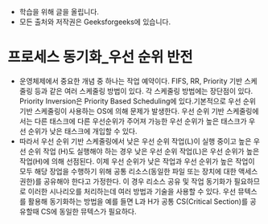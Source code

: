 - 학습을 위해 글을 올립니다.
- 모든 출처와 저작권은 Geeksforgeeks에 있습니다.

[^출처]: https://www.geeksforgeeks.org/



# 프로세스 동기화_우선 순위 반전

- 운영체제에서 중요한 개념 중 하나는 작업 예약이다. FIFS, RR, Priority 기반 스케줄링 등과 같은 여러 스케줄링 방법이 있다. 각 스케줄링 방법에는 장단점이 있다. Priority Inversion은 Priority Based Scheduling에 있다.기본적으로 우선 순위 기반 스케줄링이 사용하는 OS에 의해 문제가 발생한다. 우선 순위 기반 스케줄링에서는 다른 태스크에 다른 우선순위가 주어져 가능한 우선 순위가 높은 태스크가 우선 순위가 낮은 태스크에 개입할 수 있다.
- 따라서 우선 순위 기반 스케줄링에서 낮은 우선 순위 작업(L)이 실행 중이고 높은 우선 순위 작업 (H)도 실행해야 하는 경우 낮은 우선 순위 작업(L)은 우선 순위가 높은 작업(H)에 의해 선점된다. 이제 우선 순위가 낮은 작업과 우선 순위가 높은 작업이 모두 해당 장업을 수행하기 위해 공통 리소스(동일한 파일 또는 장치에 대한 액세스 권한)를 공유해야 한다고 가정한다. 이 경우 리소스 공유 및 작업 동기화가 필요하므로 이러한 시나리오를 처리하는데 여러 방법과 기술을 사용할 수 있다. 우선 뮤텍스를 활용해 동기화하는 방법을 예를 들면 L과 H가 공통 CS(Critical Section)를 공유할때 CS에 동일한 뮤텍스가 필요하다.


